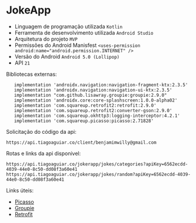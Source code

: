 # JokeApp
 
* Linguagem de programação utilizada ```Kotlin```
* Ferramenta de desenvolvimento utilizada ```Android Studio```
* Arquitetura do projeto ```MVP```
* Permissões do Android Manisfest ```<uses-permission android:name="android.permission.INTERNET" />```
* Versão do Android ```Android 5.0 (Lollipop)```
* API ```21```

 Bibliotecas externas:
 ```
    implementation 'androidx.navigation:navigation-fragment-ktx:2.3.5'
    implementation 'androidx.navigation:navigation-ui-ktx:2.3.5'
    implementation "com.github.lisawray.groupie:groupie:2.9.0"
    implementation 'androidx.core:core-splashscreen:1.0.0-alpha02'
    implementation 'com.squareup.retrofit2:retrofit:2.9.0'
    implementation 'com.squareup.retrofit2:converter-gson:2.9.0'
    implementation 'com.squareup.okhttp3:logging-interceptor:4.2.1'
    implementation 'com.squareup.picasso:picasso:2.71828'
 ```
 Solicitação do código da api:
 ```
 https://api.tiagoaguiar.co/client/benjamimwilly@gmail.com
 ```
 Rotas e links da api disponivel:
  ```
  https://api.tiagoaguiar.co/jokerapp/jokes/categories?apiKey=6562ecdd-4039-44e0-8c50-dd08f3a60e41
  https://api.tiagoaguiar.co/jokerapp/jokes/random?apiKey=6562ecdd-4039-44e0-8c50-dd08f3a60e41
  ```
 Links úteis:
 * [Picasso](https://github.com/square/picasso)
 * [Groupie](https://github.com/lisawray/groupie)
 * [Retrofit](https://github.com/square/retrofit)
